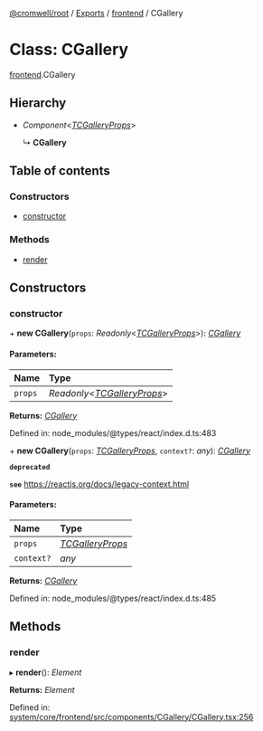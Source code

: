 [@cromwell/root](../README.md) / [Exports](../modules.md) / [frontend](../modules/frontend.md) / CGallery

# Class: CGallery

[frontend](../modules/frontend.md).CGallery

## Hierarchy

* *Component*<[*TCGalleryProps*](../modules/frontend.md#tcgalleryprops)\>

  ↳ **CGallery**

## Table of contents

### Constructors

- [constructor](frontend.cgallery.md#constructor)

### Methods

- [render](frontend.cgallery.md#render)

## Constructors

### constructor

\+ **new CGallery**(`props`: *Readonly*<[*TCGalleryProps*](../modules/frontend.md#tcgalleryprops)\>): [*CGallery*](frontend.cgallery.md)

#### Parameters:

Name | Type |
:------ | :------ |
`props` | *Readonly*<[*TCGalleryProps*](../modules/frontend.md#tcgalleryprops)\> |

**Returns:** [*CGallery*](frontend.cgallery.md)

Defined in: node_modules/@types/react/index.d.ts:483

\+ **new CGallery**(`props`: [*TCGalleryProps*](../modules/frontend.md#tcgalleryprops), `context?`: *any*): [*CGallery*](frontend.cgallery.md)

**`deprecated`** 

**`see`** https://reactjs.org/docs/legacy-context.html

#### Parameters:

Name | Type |
:------ | :------ |
`props` | [*TCGalleryProps*](../modules/frontend.md#tcgalleryprops) |
`context?` | *any* |

**Returns:** [*CGallery*](frontend.cgallery.md)

Defined in: node_modules/@types/react/index.d.ts:485

## Methods

### render

▸ **render**(): *Element*

**Returns:** *Element*

Defined in: [system/core/frontend/src/components/CGallery/CGallery.tsx:256](https://github.com/CromwellCMS/Cromwell/blob/b0001b2/system/core/frontend/src/components/CGallery/CGallery.tsx#L256)
